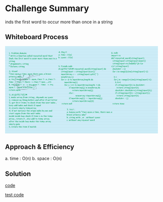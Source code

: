 # Challenge Summary
<!-- Description of the challenge -->
inds the first word to occur more than once in a string
## Whiteboard Process
<!-- Embedded whiteboard image -->
![img](/img/CC31/codeChallenge31.PNG)
## Approach & Efficiency
<!-- What approach did you take? Why? What is the Big O space/time for this approach? -->

a. time : O(n)
b. space : O(n)
## Solution
<!-- Show how to run your code, and examples of it in action -->
[code](repeated_word.py)

[test code](test_repeated_word.py)
